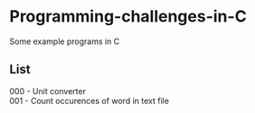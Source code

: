 # Programming-challenges-in-C  
Some example programs in C  
## List  
000 - Unit converter  
001 - Count occurences of word in text file  